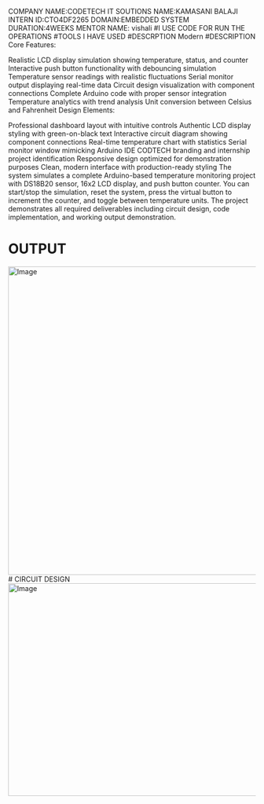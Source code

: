 COMPANY NAME:CODETECH IT SOUTIONS
NAME:KAMASANI BALAJI  
INTERN ID:CTO4DF2265 
DOMAIN:EMBEDDED SYSTEM
DURATION:4WEEKS
MENTOR NAME: vishali
#I USE CODE FOR RUN THE OPERATIONS #TOOLS I HAVE USED #DESCRPTION Modern
#DESCRIPTION
Core Features:

Realistic LCD display simulation showing temperature, status, and counter
Interactive push button functionality with debouncing simulation
Temperature sensor readings with realistic fluctuations
Serial monitor output displaying real-time data
Circuit design visualization with component connections
Complete Arduino code with proper sensor integration
Temperature analytics with trend analysis
Unit conversion between Celsius and Fahrenheit
Design Elements:

Professional dashboard layout with intuitive controls
Authentic LCD display styling with green-on-black text
Interactive circuit diagram showing component connections
Real-time temperature chart with statistics
Serial monitor window mimicking Arduino IDE
CODTECH branding and internship project identification
Responsive design optimized for demonstration purposes
Clean, modern interface with production-ready styling
The system simulates a complete Arduino-based temperature monitoring project with DS18B20 sensor, 16x2 LCD display, and push button counter. You can start/stop the simulation, reset the system, press the virtual button to increment the counter, and toggle between temperature units. The project demonstrates all required deliverables including circuit design, code implementation, and working output demonstration.

# OUTPUT
<img width="1318" height="628" alt="Image" src="https://github.com/user-attachments/assets/a62055d8-646b-4788-b0a0-7c12875e27bf" />
# CIRCUIT DESIGN
<img width="821" height="433" alt="Image" src="https://github.com/user-attachments/assets/f34f761f-9f8d-449a-b67f-5ededb4a38b2" />
